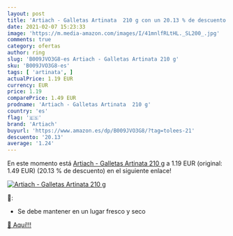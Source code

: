 ```yaml
---
layout: post
title: 'Artiach - Galletas Artinata  210 g con un 20.13 % de descuento'
date: 2021-02-07 15:23:33
image: 'https://m.media-amazon.com/images/I/41mnlfRLtHL._SL200_.jpg'
comments: true
category: ofertas
author: ring
slug: 'B009JVO3G8-es Artiach - Galletas Artinata 210 g'
sku: 'B009JVO3G8-es'
tags: [ 'artinata', ]
actualPrice: 1.19 EUR
currency: EUR
price: 1.19
comparePrice: 1.49 EUR
prodname: 'Artiach - Galletas Artinata  210 g'
country: 'es'
flag: '🇪🇸'
brand: 'Artiach'
buyurl: 'https://www.amazon.es/dp/B009JVO3G8/?tag=tolees-21'
descuento: '20.13'
average: '1.24'
---
```


En este momento está [Artiach - Galletas Artinata  210 g](https://www.amazon.es/dp/B009JVO3G8/?tag=tolees-21) a 1.19 EUR (original: 1.49 EUR) (20.13 %  de descuento) en el siguiente enlace!

[![Artiach - Galletas Artinata  210 g](https://m.media-amazon.com/images/I/41mnlfRLtHL._SL200_.jpg)](https://www.amazon.es/dp/B009JVO3G8/?tag=tolees-21)

🔎:

- Se debe mantener en un lugar fresco y seco

[🛒 Aquí!!!](https://www.amazon.es/dp/B009JVO3G8/?tag=tolees-21)
